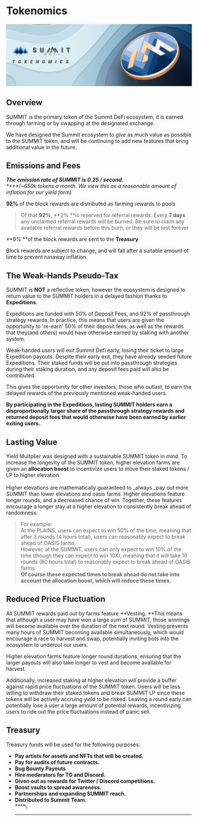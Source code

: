 # Tokenomics

![](<../.gitbook/assets/tokenomics-masthead (1).jpg>)

## Overview

SUMMIT is the primary token of the Summit DeFi ecosystem, it is earned through farming or by swapping at the designated exchange.

We have designed the Summit ecosystem to give as much value as possible to the SUMMIT token, and will be continuing to add new features that bring additional value in the future.

## Emissions and Fees

_**The emission rate of SUMMIT is 0.25 / second.**_\
_****(\~650k tokens a month.  We view this as a reasonable amount of inflation for our yield farm)_

**92%** of the block rewards are distributed as farming rewards to pools

> Of that **92%**, **2% **is reserved for referral rewards. Every **7 days** any unclaimed referral rewards will be burned. Be sure to claim any available referral rewards before this burn, or they will be lost forever

**8% **of the block rewards are sent to the **Treasury**

Block rewards are subject to change, and will fall after a suitable amount of time to prevent runaway inflation.

## **The Weak-Hands Pseudo-Tax**

SUMMIT is **NOT** a reflective token, however the ecosystem is designed to return value to the SUMMIT holders in a delayed fashion thanks to **Expeditions**.

Expeditions are funded with 50% of Deposit Fees, and 92% of passthrough strategy rewards. In practice, this means that users are given the opportunity to 're-earn' 50% of their deposit fees, as well as the rewards that they(and others) would have otherwise earned by staking with another system.

Weak-handed users will exit Summit Defi early, losing their ticket to large Expedition payouts. Despite their early exit, they have already seeded future Expeditions. Their staked funds will be put into passthrough strategies during their staking duration, and any deposit fees paid will also be contributed.

This gives the opportunity for other investors, those who outlast, to earn the delayed rewards of the previously mentioned weak-handed users.&#x20;

**By participating in the Expeditions, lasting SUMMIT holders earn a disproportionally larger share of the passthrough strategy rewards and returned deposit fees that would otherwise have been earned by earlier exiting users.**&#x20;

## **Lasting Value**

Yield Multplier was designed with a sustainable SUMMIT token in mind. To increase the longevity of the SUMMIT token, higher elevation farms are given an **allocation boost** to incentivize users to move their staked tokens / LP to higher elevation.\
\
Higher elevations are mathematically guaranteed to _always _pay out more SUMMIT than lower elevations and oasis farms. Higher elevations feature longer rounds, and a decreased chance of win. Together, these features encourage a longer stay at a higher elevation to consistently break ahead of randomness.&#x20;

> For example:\
> At the PLAINS, users can expect to win 50% of the time, meaning that after 2 rounds (4 hours total), users can reasonably expect to break ahead of OASIS farms. \
> However, at the SUMMIT, users can only expect to win 10% of the time (though they can expect to win 10X), meaning that it will take 10 rounds (80 hours total) to reasonably expect to break ahead of OASIS farms.\
> **Of course these expected times to break ahead do not take into account the allocation boost, which will reduce these times.**

## Reduced Price Fluctuation

All SUMMIT rewards paid out by farms feature **Vesting. **This means that although a user may have won a large sum of SUMMIT, those winnings will become available over the duration of the next round. Vesting prevents many hours of SUMMIT becoming available simultaneously, which would encourage a race to harvest and swap, potentially inviting bots into the ecosystem to undercut our users.&#x20;

Higher elevation farms feature longer round durations, ensuring that the larger payouts will also take longer to vest and become available for harvest.

Additionally, increased staking at higher elevation will provide a buffer against rapid price fluctuations of the SUMMIT token. Users will be less willing to withdraw their staked tokens and break SUMMIT LP since these tokens will be actively accruing yield to be risked. Leaving a round early can potentially lose a user a large amount of potential rewards, incentivizing users to ride out the price fluctuations instead of panic sell.

## **Treasury**

Treasury funds will be used for the following purposes:

* **Pay artists for assets and NFTs that will be created.**
* **Pay for audits of future contracts.**
* **Bug Bounty Payouts**
* **Hire moderators for TG and Discord.**
* **Given out as rewards for Twitter / Discord competitions.**
* **Boost vaults to spread awareness.**
* **Partnerships and expanding SUMMIT reach.**
* **Distributed to Summit Team.**\
  ****\
  ****

## &#x20;<a href="emission-rate" id="emission-rate"></a>
